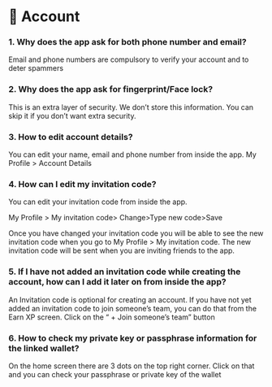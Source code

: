 # 👐 Account

### 1. Why does the app ask for both phone number and email?

Email and phone numbers are compulsory to verify your account and to deter spammers

### 2. Why does the app ask for fingerprint/Face lock?

This is an extra layer of security. We don’t store this information. You can skip it if you don’t want extra security.

### 3. How to edit account details?

You can edit your name, email and phone number from inside the app. My Profile > Account Details

### 4. How can I edit my invitation code? &#x20;

You can edit your invitation code from inside the app.&#x20;

My Profile > My invitation code> Change>Type new code>Save&#x20;

Once you have changed your invitation code you will be able to see the new invitation code when you go to My Profile > My invitation code. The new invitation code will be sent when you are inviting friends to the app.

### 5. If I have not added an invitation code while creating the account, how can I add it later on from inside the app?

An Invitation code is optional for creating an account. If you have not yet added an invitation code to join someone’s team, you can do that from the Earn XP screen. Click on the “ + Join someone’s team” button

### 6. How to check my private key or passphrase information for the linked wallet?

On the home screen there are 3 dots on the top right corner. Click on that and you can check your passphrase or private key of the wallet
